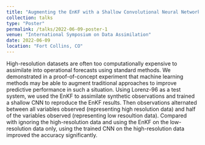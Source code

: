 ```yaml
---
title: "Augmenting the EnKF with a Shallow Convolutional Neural Network"
collection: talks
type: "Poster"
permalink: /talks/2022-06-09-poster-1
venue: "International Symposium on Data Assimilation"
date: 2022-06-09
location: "Fort Collins, CO"
---
```


High-resolution datasets are often too computationally expensive to assimilate into operational forecasts using standard methods. We demonstrated in a proof-of-concept experiment that machine learning methods may be able to augment traditional approaches to improve predictive performance in such a situation. Using Lorenz-96 as a test system, we used the EnKF to assimilate synthetic observations and trained a shallow CNN to reproduce the EnKF results. Then observations alternated between all variables observed (representing high resolution data) and half of the variables observed (representing low resoultion data). Compared with ignoring the high-resolution data and using the EnKF on the low-resolution data only, using the trained CNN on the high-resolution data improved the accuracy significantly.

